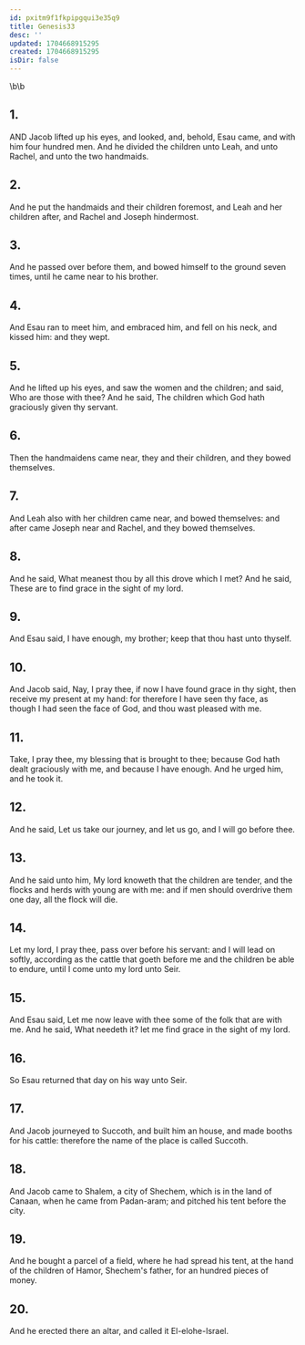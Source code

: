 ```yaml
---
id: pxitm9f1fkpipgqui3e35q9
title: Genesis33
desc: ''
updated: 1704668915295
created: 1704668915295
isDir: false
---
```

\b\b
## 1.
AND Jacob lifted up his eyes, and looked, and, behold, Esau came, and with him four hundred men.  And he divided the children unto Leah, and unto Rachel, and unto the two handmaids.
## 2.
And he put the handmaids and their children foremost, and Leah and her children after, and Rachel and Joseph hindermost.
## 3.
And he passed over before them, and bowed himself to the ground seven times, until he came near to his brother.
## 4.
And Esau ran to meet him, and embraced him, and fell on his neck, and kissed him: and they wept.
## 5.
And he lifted up his eyes, and saw the women and the children; and said, Who are those with thee?  And he said, The children which God hath graciously given thy servant.
## 6.
Then the handmaidens came near, they and their children, and they bowed themselves.
## 7.
And Leah also with her children came near, and bowed themselves: and after came Joseph near and Rachel, and they bowed themselves.
## 8.
And he said, What meanest thou by all this drove which I met?  And he said, These are to find grace in the sight of my lord.
## 9.
And Esau said, I have enough, my brother; keep that thou hast unto thyself.
## 10.
And Jacob said, Nay, I pray thee, if now I have found grace in thy sight, then receive my present at my hand: for therefore I have seen thy face, as though I had seen the face of God, and thou wast pleased with me.
## 11.
Take, I pray thee, my blessing that is brought to thee; because God hath dealt graciously with me, and because I have enough.  And he urged him, and he took it.
## 12.
And he said, Let us take our journey, and let us go, and I will go before thee.
## 13.
And he said unto him, My lord knoweth that the children are tender, and the flocks and herds with young are with me: and if men should overdrive them one day, all the flock will die.
## 14.
Let my lord, I pray thee, pass over before his servant: and I will lead on softly, according as the cattle that goeth before me and the children be able to endure, until I come unto my lord unto Seir.
## 15.
And Esau said, Let me now leave with thee some of the folk that are with me.  And he said, What needeth it?  let me find grace in the sight of my lord.
## 16.
So Esau returned that day on his way unto Seir.
## 17.
And Jacob journeyed to Succoth, and built him an house, and made booths for his cattle: therefore the name of the place is called Succoth.
## 18.
And Jacob came to Shalem, a city of Shechem, which is in the land of Canaan, when he came from Padan-aram; and pitched his tent before the city.
## 19.
And he bought a parcel of a field, where he had spread his tent, at the hand of the children of Hamor, Shechem's father, for an hundred pieces of money.
## 20.
And he erected there an altar, and called it El-elohe-Israel.
